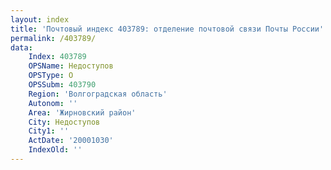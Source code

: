 ```yaml
---
layout: index
title: 'Почтовый индекс 403789: отделение почтовой связи Почты России'
permalink: /403789/
data:
    Index: 403789
    OPSName: Недоступов
    OPSType: О
    OPSSubm: 403790
    Region: 'Волгоградская область'
    Autonom: ''
    Area: 'Жирновский район'
    City: Недоступов
    City1: ''
    ActDate: '20001030'
    IndexOld: ''
---
```

